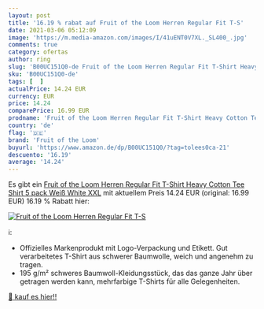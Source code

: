 ```yaml
---
layout: post
title: '16.19 % rabat auf Fruit of the Loom Herren Regular Fit T-S'
date: 2021-03-06 05:12:09
image: 'https://m.media-amazon.com/images/I/41uENT0V7XL._SL400_.jpg'
comments: true
category: ofertas
author: ring
slug: 'B00UC151Q0-de Fruit of the Loom Herren Regular Fit T-Shirt Heavy Cotton...'
sku: 'B00UC151Q0-de'
tags: [  ]
actualPrice: 14.24 EUR
currency: EUR
price: 14.24
comparePrice: 16.99 EUR
prodname: 'Fruit of the Loom Herren Regular Fit T-Shirt Heavy Cotton Tee Shirt 5 pack  Weiß  White   XXL'
country: 'de'
flag: '🇩🇪'
brand: 'Fruit of the Loom'
buyurl: 'https://www.amazon.de/dp/B00UC151Q0/?tag=tolees0ca-21'
descuento: '16.19'
average: '14.24'
---
```


Es gibt ein [Fruit of the Loom Herren Regular Fit T-Shirt Heavy Cotton Tee Shirt 5 pack  Weiß  White   XXL](https://www.amazon.de/dp/B00UC151Q0/?tag=tolees0ca-21) mit aktuellem Preis 14.24 EUR (original: 16.99 EUR) 16.19 % Rabatt hier:

[![Fruit of the Loom Herren Regular Fit T-S](https://m.media-amazon.com/images/I/41uENT0V7XL._SL400_.jpg)](https://www.amazon.de/dp/B00UC151Q0/?tag=tolees0ca-21)

ℹ️:

- Offizielles Markenprodukt mit Logo-Verpackung und Etikett. Gut verarbeitetes T-Shirt aus schwerer Baumwolle, weich und angenehm zu tragen.
- 195 g/m² schweres Baumwoll-Kleidungsstück, das das ganze Jahr über getragen werden kann, mehrfarbige T-Shirts für alle Gelegenheiten.

[🛒 kauf es hier!!](https://www.amazon.de/dp/B00UC151Q0/?tag=tolees0ca-21)
